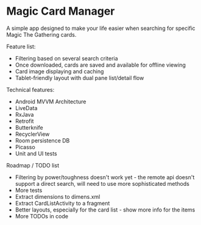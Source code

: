 # Magic Card Manager

A simple app designed to make your life easier when searching for specific Magic The Gathering cards.

Feature list:
* Filtering based on several search criteria
* Once downloaded, cards are saved and available for offline viewing
* Card image displaying and caching
* Tablet-friendly layout with dual pane list/detail flow

Technical features:
* Android MVVM Architecture
* LiveData
* RxJava
* Retrofit
* Butterknife
* RecyclerView
* Room persistence DB
* Picasso
* Unit and UI tests

Roadmap / TODO list
* Filtering by power/toughness doesn't work yet - the remote api doesn't support a direct search, will need to use more sophisticated methods
* More tests
* Extract dimensions to dimens.xml
* Extract CardListActivity to a fragment
* Better layouts, especially for the card list - show more info for the items
* More TODOs in code
